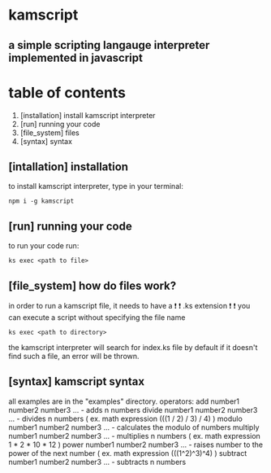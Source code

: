 # kamscript
## a simple scripting langauge interpreter implemented in javascript

# table of contents
1. [installation] install kamscript interpreter
2. [run] running your code
3. [file_system] files
4. [syntax] syntax

## [intallation] installation
to install kamscript interpreter, type in your terminal:
```properties
npm i -g kamscript
```

## [run] running your code
to run your code run:
```properties
ks exec <path to file>
```

## [file_system] how do files work?
in order to run a kamscript file, it needs to have a &#10071; &#x2757; .ks extension &#10071; &#x2757;
you can execute a script without specifying the file name
```properties
ks exec <path to directory>
```
the kamscript interpreter will search for index.ks file by default
if it doesn't find such a file, an error will be thrown.
## [syntax] kamscript syntax
all examples are in the "examples" directory.
operators:
        <span>
            add number1 number2 number3 ...
            - adds n numbers
        </span>
        <span>
            divide number1 number2 number3 ...
            - divides n numbers ( ex. math expression (((1 / 2) / 3) / 4) )
        </span>
        <span>
            modulo number1 number2 number3 ...
            - calculates the modulo of numbers
        </span>
        <span>
            multiply number1 number2 number3 ...
            - multiplies n numbers ( ex. math expression 1 * 2 * 10 * 12 )
        </span>
        <span>
            power number1 number2 number3 ...
            - raises number to the power of the next number ( ex. math expression (((1^2)^3)^4) )
        </span>
        <span>
            subtract number1 number2 number3 ...
            - subtracts n numbers
        </span>